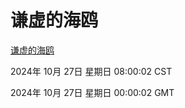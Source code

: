 # 谦虚的海鸥
[谦虚的海鸥](http://219.139.197.74:56308/qxdho/course/base/hotlink/index.php)

2024年 10月 27日 星期日 08:00:02 CST

2024年 10月 27日 星期日 00:00:02 GMT
